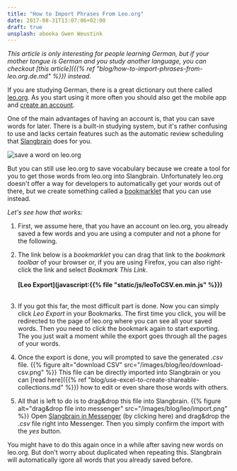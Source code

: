 ```yaml
---
title: "How to Import Phrases From Leo.org"
date: 2017-08-31T13:07:06+02:00
draft: true
unsplash: aboeka Gwen Weustink
---
```


*This article is only interesting for people learning German, but if your mother tongue is German and you study another language, you can checkout [this article]({{% ref "blog/how-to-import-phrases-from-leo.org.de.md" %}}) instead.*


If you are studying German, there is a great dictionary out there called [leo.org](https://leo.org/).
As you start using it more often you should also get the mobile app and [create an account](https://dict.leo.org/myleo/register.php?lang=en).

One of the main advantages of having an account is, that you can save words for later.
There is a built-in studying system, but it's rather confusing to use and lacks certain features such as the automatic review scheduling that [Slangbrain](/) does for you.

![save a word on leo.org](/images/blog/leo/save-word.png)

But you can still use leo.org to save vocabulary because we create a tool for you to get those words from leo.org into Slangbrain.
Unfortunately leo.org doesn't offer a way for developers to automatically get your words out of there, but we create something called a [bookmarklet](https://en.wikipedia.org/wiki/Bookmarklet) that you can use instead.

*Let's see how that works:*


1. First, we assume here, that you have an account on leo.org, you already saved a few words and you are using a computer and not a phone for the following.


2. The link below is a *bookmarklet* you can drag that link to the *bookmark toolbar* of your browser or, if you are using Firefox, you can also right-click the link and select *Bookmark This Link*.
<br><br>
**[Leo Export](javascript:{{% file "static/js/leoToCSV.en.min.js" %}})**
<br><br>


3. If you got this far, the most difficult part is done. Now you can simply click *Leo Export* in your Bookmarks.
The first time you click, you will be redirected to the page of leo.org where you can see all your saved words.
Then you need to click the bookmark again to start exporting. The you just wait a moment while the export goes through all the pages of your words.


4. Once the export is done, you will prompted to save the generated *.csv* file.
{{% figure alt="download CSV" src="/images/blog/leo/download-csv.png" %}}
This file can be directly imported into Slangbrain or you can [read here]({{% ref "blog/use-excel-to-create-shareable-collections.md" %}}) how to edit or even share those words with others.


5. All that is left to do is to drag&drop this file into Slangbrain.
{{% figure alt="drag&drop file into messenger" src="/images/blog/leo/import.png" %}}
Open [Slangbrain in Messenger](https://www.messenger.com/t/slangbrain) (by clicking here) and drag&drop the *.csv* file right into Messenger.
Then you simply confirm the import with the *yes* button.

You might have to do this again once in a while after saving new words on leo.org. But don't worry about duplicated when repeating this.
Slangbrain will automatically igore all words that you already saved before.
